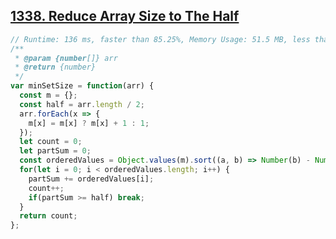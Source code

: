 ## [1338. Reduce Array Size to The Half](https://leetcode.com/problems/reduce-array-size-to-the-half/)
```javascript
// Runtime: 136 ms, faster than 85.25%, Memory Usage: 51.5 MB, less than 80.33%
/**
 * @param {number[]} arr
 * @return {number}
 */
var minSetSize = function(arr) {
  const m = {};
  const half = arr.length / 2;
  arr.forEach(x => {
    m[x] = m[x] ? m[x] + 1 : 1;
  });
  let count = 0;
  let partSum = 0;
  const orderedValues = Object.values(m).sort((a, b) => Number(b) - Number(a));
  for(let i = 0; i < orderedValues.length; i++) {
    partSum += orderedValues[i];
    count++;
    if(partSum >= half) break;
  }
  return count;   
};
```
